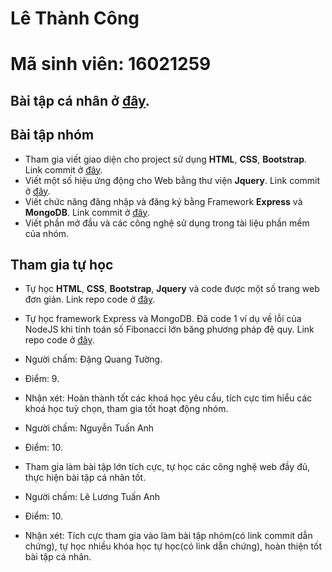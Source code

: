 # Lê Thành Công
# Mã sinh viên: 16021259

## Bài tập cá nhân ở [đây](https://github.com/kedumuc1712/INT2208-2-2018/tree/master/LeThanhCong/Bai%20Tap%20Tuan%206).

## Bài tập nhóm
- Tham gia viết giao diện cho project sử dụng **HTML**, **CSS**, **Bootstrap**. Link commit ở [đây](https://github.com/ACD-Team/INT2208-2-2018/commit/51cb733fa3b5a4985eaf507bc9c0c2d572589999).
- Viết một số hiệu ứng động cho Web bằng thư viện **Jquery**. Link commit ở [đây](https://github.com/ACD-Team/INT2208-2-2018/commit/51cb733fa3b5a4985eaf507bc9c0c2d572589999).
- Viết chức năng đăng nhập và đăng ký bằng Framework **Express** và **MongoDB**. Link commit ở [đây](https://github.com/ACD-Team/INT2208-2-2018/commit/d99d8917d59c0ee39101f0637172a08cb9ed9a2f).
- Viết phần mở đầu và các công nghệ sử dụng trong tài liệu phần mềm của nhóm.

## Tham gia tự học
- Tự học **HTML**, **CSS**, **Bootstrap**, **Jquery** và code được một số trang web đơn giản. Link repo code ở [đây](https://github.com/kedumuc1712/web).
- Tự học framework Express và MongoDB. Đã code 1 ví dụ về lỗi của NodeJS khi tính toán số Fibonacci lớn băng phương pháp đệ quy. Link repo code ở [đây](https://github.com/kedumuc1712/NodeJS-Fibonacci).

- Người chấm: Đặng Quang Tường.
- Điểm: 9.
- Nhận xét: Hoàn thành tốt các khoá học yêu cầu, tích cực tìm hiểu các khoá học tuỳ chọn, tham gia tốt hoạt động nhóm.

- Người chấm: Nguyễn Tuấn Anh
- Điểm: 10.
- Tham gia làm bài tập lớn tích cực, tự học các công nghệ web đầy đủ, thực hiện bài tập cá nhân tốt.


- Người chấm: Lê Lương Tuấn Anh
- Điểm: 10.
- Nhận xét: Tích cực tham gia vào làm bài tập nhóm(có link commit dẫn chứng), tự học nhiều khóa học tự học(có link dẫn chứng), hoàn thiện tốt bài tập cá nhân.
